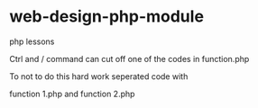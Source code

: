 # web-design-php-module
php lessons

Ctrl and / 
command can cut off one of the codes in function.php

To not to do this hard work seperated code with

function 1.php and function 2.php